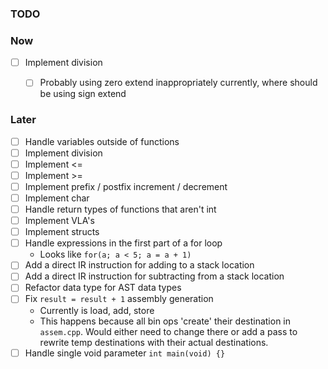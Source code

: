 ### TODO

### Now

- [ ] Implement division
    - [ ] Probably using zero extend inappropriately currently, where should be using sign extend


### Later
- [ ] Handle variables outside of functions
- [ ] Implement division
- [ ] Implement <=
- [ ] Implement >=
- [ ] Implement prefix / postfix increment / decrement
- [ ] Implement char
- [ ] Handle return types of functions that aren't int
- [ ] Implement VLA's
- [ ] Implement structs
- [ ] Handle expressions in the first part of a for loop
    - Looks like `for(a; a < 5; a = a + 1)`
- [ ] Add a direct IR instruction for adding to a stack location
- [ ] Add a direct IR instruction for subtracting from a stack location
- [ ] Refactor data type for AST data types
- [ ] Fix `result = result + 1` assembly generation
    - Currently is load, add, store
    - This happens because all bin ops 'create' their destination in `assem.cpp`. Would either need to change there
        or add a pass to rewrite temp destinations with their actual destinations.
- [ ] Handle single void parameter `int main(void) {}`
